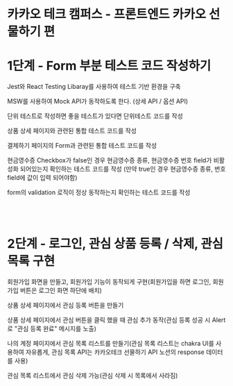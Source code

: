 # 카카오 테크 캠퍼스 - 프론트엔드 카카오 선물하기 편

<h1>1단계 - Form 부분 테스트 코드 작성하기</h1>
<p>Jest와 React Testing Libaray를 사용하여 테스트 기반 환경을 구축</p>
<p>MSW를 사용하여 Mock API가 동작하도록 한다. (상세 API / 옵션 API)</p>
<p>단위 테스트로 작성하면 좋을 테스트가 있다면 단위테스트 코드를 작성</p>
<p>상품 상세 페이지와 관련된 통합 테스트 코드를 작성</p>
<p>결제하기 페이지의 Form과 관련된 통합 테스트 코드를 작성</p>
<p>현금영수증 Checkbox가 false인 경우 현금영수증 종류, 현금영수증 번호 field가 비활성화 되어있는지 확인하는 테스트 코드를 작성 (만약 true인 경우 현금영수증 종류, 번호 field에 값이 입력 되어야함)</p>
<p>form의 validation 로직이 정상 동작하는지 확인하는 테스트 코드를 작성</p><br><br>

<h1>2단계 - 로그인, 관심 상품 등록 / 삭제, 관심 목록 구현</h1>
<p>회원가입 화면을 만들고, 회원가입 기능이 동작되게 구현(회원가입을 하면 로그인, 회원가입 버튼은 로그인 화면 하단에 배치)</p>
<p>상품 상세 페이지에서 관심 등록 버튼을 만들기</p>
<p>상품 상세 페이지에서 관심 버튼을 클릭 했을 때 관심 추가 동작(관심 등록 성공 시 Alert로 "관심 등록 완료" 메시지를 노출)</p>
<p>나의 계정 페이지에서 관심 목록 리스트를 만들기(관심 목록 리스트는 chakra UI를 사용하여 자유롭게, 관심 목록 API는 카카오테크 선물하기 API 노션의 response 데이터를 사용)</p>
<p>관심 목록 리스트에서 관심 삭제 가능(관심 삭제 시 목록에서 사라짐)</p>
